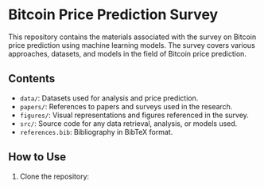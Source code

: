 # Bitcoin Price Prediction Survey

This repository contains the materials associated with the survey on Bitcoin price prediction using machine learning models. The survey covers various approaches, datasets, and models in the field of Bitcoin price prediction.

## Contents

- `data/`: Datasets used for analysis and price prediction.
- `papers/`: References to papers and surveys used in the research.
- `figures/`: Visual representations and figures referenced in the survey.
- `src/`: Source code for any data retrieval, analysis, or models used.
- `references.bib`: Bibliography in BibTeX format.

## How to Use

1. Clone the repository:
